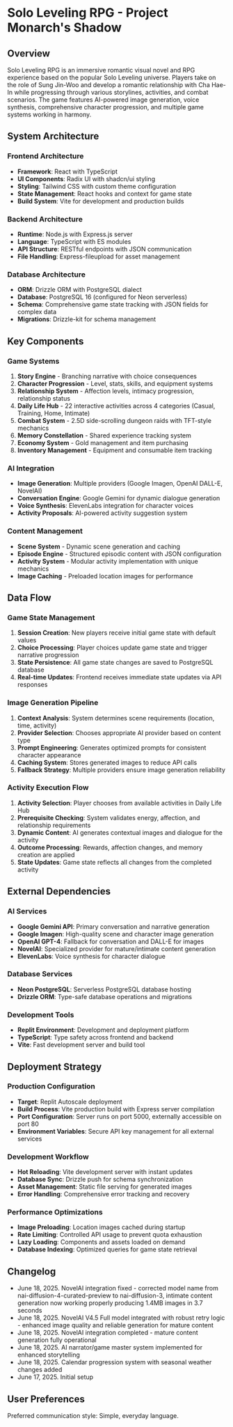 # Solo Leveling RPG - Project Monarch's Shadow

## Overview

Solo Leveling RPG is an immersive romantic visual novel and RPG experience based on the popular Solo Leveling universe. Players take on the role of Sung Jin-Woo and develop a romantic relationship with Cha Hae-In while progressing through various storylines, activities, and combat scenarios. The game features AI-powered image generation, voice synthesis, comprehensive character progression, and multiple game systems working in harmony.

## System Architecture

### Frontend Architecture
- **Framework**: React with TypeScript
- **UI Components**: Radix UI with shadcn/ui styling
- **Styling**: Tailwind CSS with custom theme configuration
- **State Management**: React hooks and context for game state
- **Build System**: Vite for development and production builds

### Backend Architecture
- **Runtime**: Node.js with Express.js server
- **Language**: TypeScript with ES modules
- **API Structure**: RESTful endpoints with JSON communication
- **File Handling**: Express-fileupload for asset management

### Database Architecture
- **ORM**: Drizzle ORM with PostgreSQL dialect
- **Database**: PostgreSQL 16 (configured for Neon serverless)
- **Schema**: Comprehensive game state tracking with JSON fields for complex data
- **Migrations**: Drizzle-kit for schema management

## Key Components

### Game Systems
1. **Story Engine** - Branching narrative with choice consequences
2. **Character Progression** - Level, stats, skills, and equipment systems
3. **Relationship System** - Affection levels, intimacy progression, relationship status
4. **Daily Life Hub** - 22 interactive activities across 4 categories (Casual, Training, Home, Intimate)
5. **Combat System** - 2.5D side-scrolling dungeon raids with TFT-style mechanics
6. **Memory Constellation** - Shared experience tracking system
7. **Economy System** - Gold management and item purchasing
8. **Inventory Management** - Equipment and consumable item tracking

### AI Integration
- **Image Generation**: Multiple providers (Google Imagen, OpenAI DALL-E, NovelAI)
- **Conversation Engine**: Google Gemini for dynamic dialogue generation
- **Voice Synthesis**: ElevenLabs integration for character voices
- **Activity Proposals**: AI-powered activity suggestion system

### Content Management
- **Scene System** - Dynamic scene generation and caching
- **Episode Engine** - Structured episodic content with JSON configuration
- **Activity System** - Modular activity implementation with unique mechanics
- **Image Caching** - Preloaded location images for performance

## Data Flow

### Game State Management
1. **Session Creation**: New players receive initial game state with default values
2. **Choice Processing**: Player choices update game state and trigger narrative progression
3. **State Persistence**: All game state changes are saved to PostgreSQL database
4. **Real-time Updates**: Frontend receives immediate state updates via API responses

### Image Generation Pipeline
1. **Context Analysis**: System determines scene requirements (location, time, activity)
2. **Provider Selection**: Chooses appropriate AI provider based on content type
3. **Prompt Engineering**: Generates optimized prompts for consistent character appearance
4. **Caching System**: Stores generated images to reduce API calls
5. **Fallback Strategy**: Multiple providers ensure image generation reliability

### Activity Execution Flow
1. **Activity Selection**: Player chooses from available activities in Daily Life Hub
2. **Prerequisite Checking**: System validates energy, affection, and relationship requirements
3. **Dynamic Content**: AI generates contextual images and dialogue for the activity
4. **Outcome Processing**: Rewards, affection changes, and memory creation are applied
5. **State Updates**: Game state reflects all changes from the completed activity

## External Dependencies

### AI Services
- **Google Gemini API**: Primary conversation and narrative generation
- **Google Imagen**: High-quality scene and character image generation
- **OpenAI GPT-4**: Fallback for conversation and DALL-E for images
- **NovelAI**: Specialized provider for mature/intimate content generation
- **ElevenLabs**: Voice synthesis for character dialogue

### Database Services
- **Neon PostgreSQL**: Serverless PostgreSQL database hosting
- **Drizzle ORM**: Type-safe database operations and migrations

### Development Tools
- **Replit Environment**: Development and deployment platform
- **TypeScript**: Type safety across frontend and backend
- **Vite**: Fast development server and build tool

## Deployment Strategy

### Production Configuration
- **Target**: Replit Autoscale deployment
- **Build Process**: Vite production build with Express server compilation
- **Port Configuration**: Server runs on port 5000, externally accessible on port 80
- **Environment Variables**: Secure API key management for all external services

### Development Workflow
- **Hot Reloading**: Vite development server with instant updates
- **Database Sync**: Drizzle push for schema synchronization
- **Asset Management**: Static file serving for generated images
- **Error Handling**: Comprehensive error tracking and recovery

### Performance Optimizations
- **Image Preloading**: Location images cached during startup
- **Rate Limiting**: Controlled API usage to prevent quota exhaustion
- **Lazy Loading**: Components and assets loaded on demand
- **Database Indexing**: Optimized queries for game state retrieval

## Changelog
- June 18, 2025. NovelAI integration fixed - corrected model name from nai-diffusion-4-curated-preview to nai-diffusion-3, intimate content generation now working properly producing 1.4MB images in 3.7 seconds
- June 18, 2025. NovelAI V4.5 Full model integrated with robust retry logic - enhanced image quality and reliable generation for mature content
- June 18, 2025. NovelAI integration completed - mature content generation fully operational
- June 18, 2025. AI narrator/game master system implemented for enhanced storytelling
- June 18, 2025. Calendar progression system with seasonal weather changes added
- June 17, 2025. Initial setup

## User Preferences
Preferred communication style: Simple, everyday language.